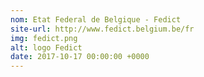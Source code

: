 ```yaml
---
nom: Etat Federal de Belgique - Fedict
site-url: http://www.fedict.belgium.be/fr
img: fedict.png
alt: logo Fedict
date: 2017-10-17 00:00:00 +0000
---
```

